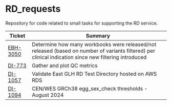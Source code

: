 # RD_requests
Repository for code related to small tasks for supporting the RD service.

|  Ticket   |   Summary   |
|   ---     |     ---     |
| [EBH-3050] | Determine how many workbooks were released/not released (based on number of variants filtered) per clinical indication since new filtering introduced
| [DI-773] | Gather and plot QC metrics
| [DI-1057] | Validate East GLH RD Test Directory hosted on AWS RDS
| [DI-1094] | CEN/WES GRCh38 egg_sex_check thresholds - August 2024


[EBH-3050]: https://cuhbioinformatics.atlassian.net/browse/EBH-3050
[DI-773]: https://cuhbioinformatics.atlassian.net/browse/DI-773
[DI-1057]: https://cuhbioinformatics.atlassian.net/browse/DI-1057
[DI-1094]: https://cuhbioinformatics.atlassian.net/browse/DI-1094

